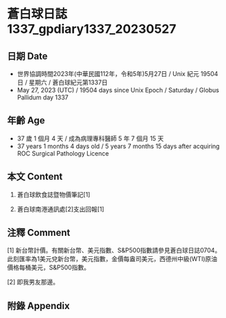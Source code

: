 [_metadata_:encoding]: - "utf-8"
[_metadata_:language]: - "zh-Hant-TW"
[_metadata_:fileformat]: - "markdown"
[_metadata_:MIME_type]: - "text/plain"
[_metadata_:markdown_version]: - "commonmark version 0.30"
[_metadata_:markdown_spec]: - "https://spec.commonmark.org/0.30/"

# 蒼白球日誌1337_gpdiary1337_20230527 #

## 日期 Date ##

* 世界協調時間2023年(中華民國112年，令和5年)5月27日 / Unix 紀元 19504 日 / 星期六 / 蒼白球紀元第1337日
* May 27, 2023 (UTC) / 19504 days since Unix Epoch / Saturday / Globus Pallidum day 1337

## 年齡 Age ##

* 37 歲 1 個月 4 天 / 成為病理專科醫師 5 年 7 個月 15 天
* 37 years 1 months 4 days old / 5 years 7 months 15 days after acquiring ROC Surgical Pathology Licence

## 本文 Content ##

1. 蒼白球飲食誌暨物價筆記[1]

    
2. 蒼白球南港通訊處[2]支出回報[1]

    

## 注釋 Comment ##

[1] 新台幣計價。有關新台幣、美元指數、S&P500指數請參見蒼白球日誌0704。此刻匯率為1美元兌新台幣，美元指數，金價每盎司美元，西德州中級(WTI)原油價格每桶美元，S&P500指數。


[2] 即我男友那邊。



## 附錄 Appendix ##

